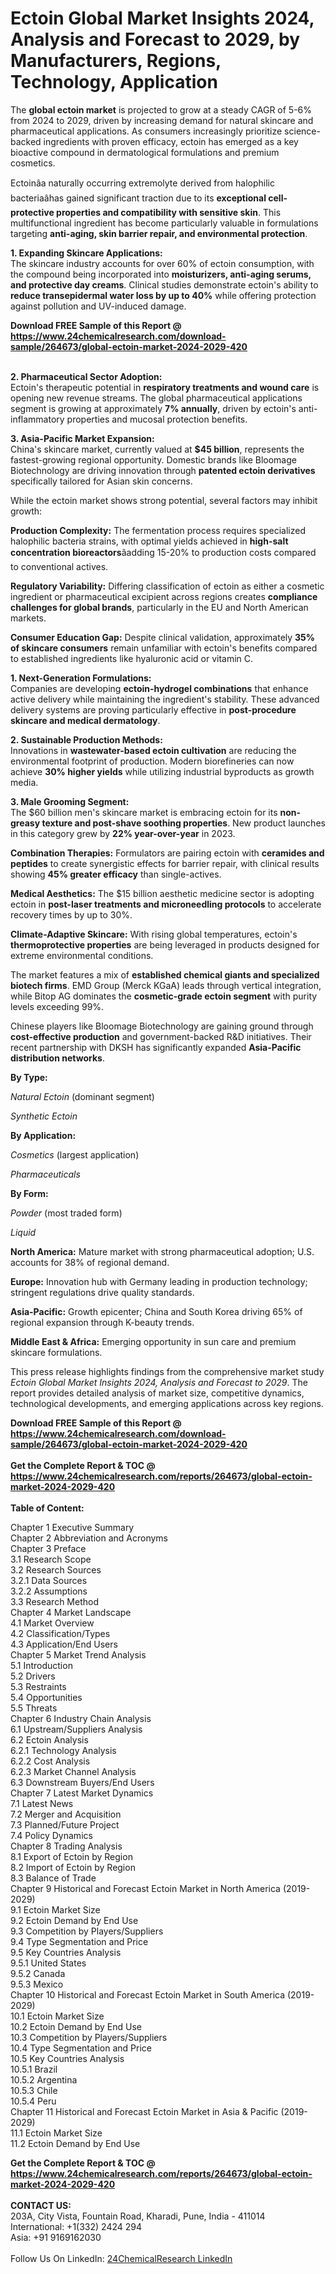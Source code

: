 <h1>Ectoin Global Market Insights 2024, Analysis and Forecast to 2029, by Manufacturers, Regions, Technology, Application</h1><p>The <strong>global ectoin market</strong> is projected to grow at a steady CAGR of 5-6% from 2024 to 2029, driven by increasing demand for natural skincare and pharmaceutical applications. As consumers increasingly prioritize science-backed ingredients with proven efficacy, ectoin has emerged as a key bioactive compound in dermatological formulations and premium cosmetics.</p><p>Ectoinâa naturally occurring extremolyte derived from halophilic bacteriaâhas gained significant traction due to its <strong>exceptional cell-protective properties and compatibility with sensitive skin</strong>. This multifunctional ingredient has become particularly valuable in formulations targeting <strong>anti-aging, skin barrier repair, and environmental protection</strong>.</p><p><strong>1. Expanding Skincare Applications:</strong><br>
The skincare industry accounts for over 60% of ectoin consumption, with the compound being incorporated into <strong>moisturizers, anti-aging serums, and protective day creams</strong>. Clinical studies demonstrate ectoin's ability to <strong>reduce transepidermal water loss by up to 40%</strong> while offering protection against pollution and UV-induced damage.</p><div><b>Download FREE Sample of this Report @ 
            <a href="https://www.24chemicalresearch.com/download-sample/264673/global-ectoin-market-2024-2029-420">
            https://www.24chemicalresearch.com/download-sample/264673/global-ectoin-market-2024-2029-420</a></b></div><br><p><strong>2. Pharmaceutical Sector Adoption:</strong><br>
Ectoin's therapeutic potential in <strong>respiratory treatments and wound care</strong> is opening new revenue streams. The global pharmaceutical applications segment is growing at approximately <strong>7% annually</strong>, driven by ectoin's anti-inflammatory properties and mucosal protection benefits.</p><p><strong>3. Asia-Pacific Market Expansion:</strong><br>
China's skincare market, currently valued at <strong>$45 billion</strong>, represents the fastest-growing regional opportunity. Domestic brands like Bloomage Biotechnology are driving innovation through <strong>patented ectoin derivatives</strong> specifically tailored for Asian skin concerns.</p><p>While the ectoin market shows strong potential, several factors may inhibit growth:</p><p><strong>Production Complexity:</strong> The fermentation process requires specialized halophilic bacteria strains, with optimal yields achieved in <strong>high-salt concentration bioreactors</strong>âadding 15-20% to production costs compared to conventional actives.</p><p><strong>Regulatory Variability:</strong> Differing classification of ectoin as either a cosmetic ingredient or pharmaceutical excipient across regions creates <strong>compliance challenges for global brands</strong>, particularly in the EU and North American markets.</p><p><strong>Consumer Education Gap:</strong> Despite clinical validation, approximately <strong>35% of skincare consumers</strong> remain unfamiliar with ectoin's benefits compared to established ingredients like hyaluronic acid or vitamin C.</p><p><strong>1. Next-Generation Formulations:</strong><br>
Companies are developing <strong>ectoin-hydrogel combinations</strong> that enhance active delivery while maintaining the ingredient's stability. These advanced delivery systems are proving particularly effective in <strong>post-procedure skincare and medical dermatology</strong>.</p><p><strong>2. Sustainable Production Methods:</strong><br>
Innovations in <strong>wastewater-based ectoin cultivation</strong> are reducing the environmental footprint of production. Modern biorefineries can now achieve <strong>30% higher yields</strong> while utilizing industrial byproducts as growth media.</p><p><strong>3. Male Grooming Segment:</strong><br>
The $60 billion men's skincare market is embracing ectoin for its <strong>non-greasy texture and post-shave soothing properties</strong>. New product launches in this category grew by <strong>22% year-over-year</strong> in 2023.</p><p><strong>Combination Therapies:</strong> Formulators are pairing ectoin with <strong>ceramides and peptides</strong> to create synergistic effects for barrier repair, with clinical results showing <strong>45% greater efficacy</strong> than single-actives.</p><p><strong>Medical Aesthetics:</strong> The $15 billion aesthetic medicine sector is adopting ectoin in <strong>post-laser treatments and microneedling protocols</strong> to accelerate recovery times by up to 30%.</p><p><strong>Climate-Adaptive Skincare:</strong> With rising global temperatures, ectoin's <strong>thermoprotective properties</strong> are being leveraged in products designed for extreme environmental conditions.</p><p>The market features a mix of <strong>established chemical giants and specialized biotech firms</strong>. EMD Group (Merck KGaA) leads through vertical integration, while Bitop AG dominates the <strong>cosmetic-grade ectoin segment</strong> with purity levels exceeding 99%.</p><p>Chinese players like Bloomage Biotechnology are gaining ground through <strong>cost-effective production</strong> and government-backed R&amp;D initiatives. Their recent partnership with DKSH has significantly expanded <strong>Asia-Pacific distribution networks</strong>.</p><p><strong>By Type:</strong></p><p><em>Natural Ectoin</em> (dominant segment)</p><p><em>Synthetic Ectoin</em></p><p><strong>By Application:</strong></p><p><em>Cosmetics</em> (largest application)</p><p><em>Pharmaceuticals</em></p><p><strong>By Form:</strong></p><p><em>Powder</em> (most traded form)</p><p><em>Liquid</em></p><p><strong>North America:</strong> Mature market with strong pharmaceutical adoption; U.S. accounts for 38% of regional demand.</p><p><strong>Europe:</strong> Innovation hub with Germany leading in production technology; stringent regulations drive quality standards.</p><p><strong>Asia-Pacific:</strong> Growth epicenter; China and South Korea driving 65% of regional expansion through K-beauty trends.</p><p><strong>Middle East &amp; Africa:</strong> Emerging opportunity in sun care and premium skincare formulations.</p><p>This press release highlights findings from the comprehensive market study <em>Ectoin Global Market Insights 2024, Analysis and Forecast to 2029</em>. The report provides detailed analysis of market size, competitive dynamics, technological developments, and emerging applications across key regions.</p><div><b>Download FREE Sample of this Report @ 
            <a href="https://www.24chemicalresearch.com/download-sample/264673/global-ectoin-market-2024-2029-420">
            https://www.24chemicalresearch.com/download-sample/264673/global-ectoin-market-2024-2029-420</a></b></div><br><div><b>Get the Complete Report & TOC @ 
            <a href="https://www.24chemicalresearch.com/reports/264673/global-ectoin-market-2024-2029-420">
            https://www.24chemicalresearch.com/reports/264673/global-ectoin-market-2024-2029-420</a></b></div><br>
            <b>Table of Content:</b><p>Chapter 1 Executive Summary<br />
Chapter 2 Abbreviation and Acronyms<br />
Chapter 3 Preface<br />
3.1 Research Scope<br />
3.2 Research Sources<br />
3.2.1 Data Sources<br />
3.2.2 Assumptions<br />
3.3 Research Method<br />
Chapter 4 Market Landscape<br />
4.1 Market Overview<br />
4.2 Classification/Types<br />
4.3 Application/End Users<br />
Chapter 5 Market Trend Analysis<br />
5.1 Introduction<br />
5.2 Drivers<br />
5.3 Restraints<br />
5.4 Opportunities<br />
5.5 Threats<br />
Chapter 6 Industry Chain Analysis<br />
6.1 Upstream/Suppliers Analysis<br />
6.2 Ectoin Analysis<br />
6.2.1 Technology Analysis<br />
6.2.2 Cost Analysis<br />
6.2.3 Market Channel Analysis<br />
6.3 Downstream Buyers/End Users<br />
Chapter 7 Latest Market Dynamics<br />
7.1 Latest News<br />
7.2 Merger and Acquisition<br />
7.3 Planned/Future Project<br />
7.4 Policy Dynamics<br />
Chapter 8 Trading Analysis<br />
8.1 Export of Ectoin by Region<br />
8.2 Import of Ectoin by Region<br />
8.3 Balance of Trade<br />
Chapter 9 Historical and Forecast Ectoin Market in North America (2019-2029)<br />
9.1 Ectoin Market Size<br />
9.2 Ectoin Demand by End Use<br />
9.3 Competition by Players/Suppliers<br />
9.4 Type Segmentation and Price<br />
9.5 Key Countries Analysis<br />
9.5.1 United States<br />
9.5.2 Canada<br />
9.5.3 Mexico<br />
Chapter 10 Historical and Forecast Ectoin Market in South America (2019-2029)<br />
10.1 Ectoin Market Size<br />
10.2 Ectoin Demand by End Use<br />
10.3 Competition by Players/Suppliers<br />
10.4 Type Segmentation and Price<br />
10.5 Key Countries Analysis<br />
10.5.1 Brazil<br />
10.5.2 Argentina<br />
10.5.3 Chile<br />
10.5.4 Peru<br />
Chapter 11 Historical and Forecast Ectoin Market in Asia & Pacific (2019-2029)<br />
11.1 Ectoin Market Size<br />
11.2 Ectoin Demand by End Use</p><div><b>Get the Complete Report & TOC @ 
            <a href="https://www.24chemicalresearch.com/reports/264673/global-ectoin-market-2024-2029-420">
            https://www.24chemicalresearch.com/reports/264673/global-ectoin-market-2024-2029-420</a></b></div><br><b>CONTACT US:</b><br>
            203A, City Vista, Fountain Road, Kharadi, Pune, India - 411014<br>
            International: +1(332) 2424 294<br>
            Asia: +91 9169162030 <br><br>
            Follow Us On LinkedIn: <a href="https://www.linkedin.com/company/24chemicalresearch/">24ChemicalResearch LinkedIn</a>